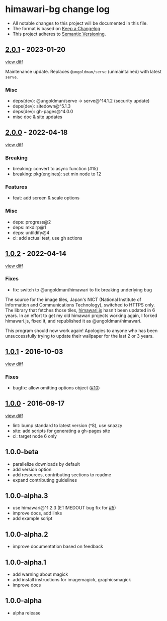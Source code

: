 # himawari-bg change log
- All notable changes to this project will be documented in this file.
- The format is based on [Keep a Changelog](https://keepachangelog.com).
- This project adheres to [Semantic Versioning](https://semver.org).

## [2.0.1](https://github.com/ungoldman/himawari-bg/releases/tag/v2.0.1) - 2023-01-20
[view diff](https://github.com/ungoldman/himawari-bg/compare/v2.0.0...v2.0.1)

Maintenance update. Replaces `@ungoldman/serve` (unmaintained) with latest `serve`.

### Misc
- deps(dev): @ungoldman/serve -> serve@^14.1.2 (security update)
- deps(dev): sitedown@^5.1.3
- deps(dev): gh-pages@^4.0.0
- misc doc & site updates

## [2.0.0](https://github.com/ungoldman/himawari-bg/releases/tag/v2.0.0) - 2022-04-18

[view diff](https://github.com/ungoldman/himawari-bg/compare/v1.0.2...v2.0.0)

### Breaking
- breaking: convert to async function (#15)
- breaking: pkg(engines): set min node to 12

### Features
- feat: add screen & scale options

### Misc
- deps: progress@2
- deps: mkdirp@1
- deps: untildify@4
- ci: add actual test, use gh actions

## [1.0.2](https://github.com/ungoldman/himawari-bg/releases/tag/v1.0.2) - 2022-04-14

[view diff](https://github.com/ungoldman/himawari-bg/compare/v1.0.1...v1.0.2)

### Fixes
- fix: switch to @ungoldman/himawari to fix breaking underlying bug

The source for the image tiles, Japan's NICT (National Institute of Information
and Communications Technology), switched to HTTPS only. The library that fetches
those tiles, [himawari.js](https://github.com/jakiestfu/himawari.js/) hasn't been updated in 6 years. In an effort to get my old himawari
projects working again, I forked himawari.js, fixed it, and republished it as
@ungoldman/himawari.

This program should now work again! Apologies to anyone who has been
unsuccessfully trying to update their wallpaper for the last 2 or 3 years.

## [1.0.1](https://github.com/ungoldman/himawari-bg/releases/tag/v1.0.1) - 2016-10-03

[view diff](https://github.com/ungoldman/himawari-bg/compare/v1.0.0...v1.0.1)

### Fixes
- bugfix: allow omitting options object ([#10](https://github.com/ungoldman/himawari-bg/issues/10))

## [1.0.0](https://github.com/ungoldman/himawari-bg/releases/tag/v1.0.0) - 2016-09-17

[view diff](https://github.com/ungoldman/himawari-bg/compare/v1.0.0-beta...v1.0.0)

- lint: bump standard to latest version (^8), use snazzy
- site: add scripts for generating a gh-pages site
- ci: target node 6 only

## 1.0.0-beta
* parallelize downloads by default
* add version option
* add resources, contributing sections to readme
* expand contributing guidelines

## 1.0.0-alpha.3
* use himawari@^1.2.3 (ETIMEDOUT bug fix for [#5](https://github.com/ungoldman/himawari-bg/issues/5))
* improve docs, add links
* add example script

## 1.0.0-alpha.2
* improve documentation based on feedback

## 1.0.0-alpha.1
* add warning about magick
* add install instructions for imagemagick, graphicsmagick
* improve docs

## 1.0.0-alpha
* alpha release
